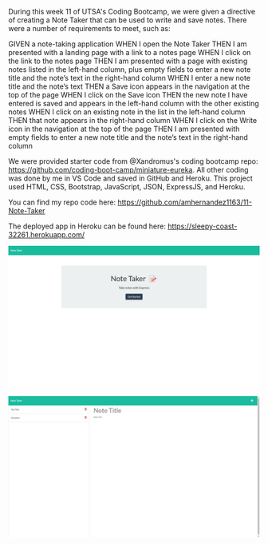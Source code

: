 During this week 11 of UTSA's Coding Bootcamp, we were given a directive of creating a Note Taker that can be used to write and save notes. There were a number of requirements to meet, such as:

GIVEN a note-taking application
WHEN I open the Note Taker
THEN I am presented with a landing page with a link to a notes page
WHEN I click on the link to the notes page
THEN I am presented with a page with existing notes listed in the left-hand column, plus empty fields to enter a new note title and the note’s text in the right-hand column
WHEN I enter a new note title and the note’s text
THEN a Save icon appears in the navigation at the top of the page
WHEN I click on the Save icon
THEN the new note I have entered is saved and appears in the left-hand column with the other existing notes
WHEN I click on an existing note in the list in the left-hand column
THEN that note appears in the right-hand column
WHEN I click on the Write icon in the navigation at the top of the page
THEN I am presented with empty fields to enter a new note title and the note’s text in the right-hand column

We were provided starter code from @Xandromus's coding bootcamp repo: https://github.com/coding-boot-camp/miniature-eureka. All other coding was done by me in VS Code and saved in GitHub and Heroku. This project used HTML, CSS, Bootstrap, JavaScript, JSON, ExpressJS, and Heroku.

You can find my repo code here: https://github.com/amhernandez1163/11-Note-Taker

The deployed app in Heroku can be found here: https://sleepy-coast-32261.herokuapp.com/

![Screenshot of Note Taker landing page](./images/landing-page.jpg)

![Screenshot of Note Taker input page](./images/note-input-page.jpg)

